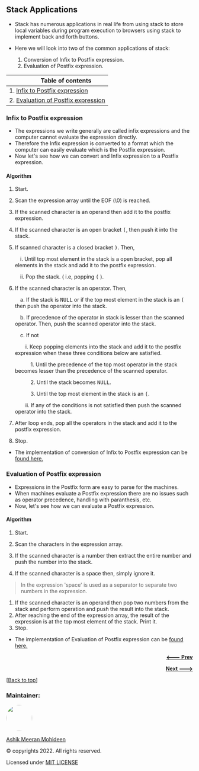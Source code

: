 ## Stack Applications

- Stack has numerous applications in real life from using stack to store local variables during program execution to browsers using stack to implement back and forth buttons.
- Here we will look into two of the common applications of stack:

  1. Conversion of Infix to Postfix expression.
  1. Evaluation of Postfix expression.

| &emsp;&emsp;&emsp;Table of contents |
| --- |
| 1. [Infix to Postfix expression](#infix-to-postfix-expression) |
| 2. [Evaluation of Postfix expression](#evaluation-of-postfix-expression) |

### Infix to Postfix expression
- The expressions we write generally are called infix expressions and the computer cannot evaluate the expression directly.
- Therefore the Infix expression is converted to a format which the computer can easily evaluate which is the Postfix expression.
- Now let's see how we can convert and Infix expression to a Postfix expression.

#### Algorithm
1. Start.

1. Scan the expression array until the EOF (\0) is reached.
1. If the scanned character is an operand then add it to the postfix 
expression.
1. If the scanned character is an open bracket <kbd>(</kbd>, then push it into 
the stack.
1. If scanned character is a closed bracket <kbd>)</kbd>. Then,

    &emsp;i. Until top most element in the stack is a open bracket, pop 
all elements in the stack and add it to the postfix expression.

    &emsp;ii. Pop the stack. ( i.e, popping <kbd>(</kbd> ).

1. If the scanned character is an operator. Then,

    &emsp;a. If the stack is <kbd>NULL</kbd> or if the top most element in the stack is 
    an <kbd>(</kbd> then push the operator into the stack.

    &emsp;b. If precedence of the operator in stack is lesser than the 
    scanned operator. Then, push the scanned operator into 
    the stack.

    &emsp;c. If not

    &emsp;&emsp;i. Keep popping elements into the stack and add it to the postfix expression when these three conditions below are satisfied.

    &emsp;&emsp;&emsp;1. Until the precedence of the top most operator in the stack becomes lesser than 
    the precedence of the scanned operator.

    &emsp;&emsp;&emsp;2. Until the stack becomes <kbd>NULL</kbd>.
    
    &emsp;&emsp;&emsp;3. Until the top most element in the stack is an <kbd>(</kbd>. 

    &emsp;&emsp;ii. If any of the conditions is not satisfied then push the scanned operator into the stack.

1. After loop ends, pop all the operators in the stack and add it to 
the postfix expression.
1. Stop.

- The implementation of conversion of Infix to Postfix expression can be [found here.](https://github.com/ASHIK11ab/data-structures-cpp/blob/stack-applications/infix-to-postfix.cpp)

### Evaluation of Postfix expression
- Expressions in the Postfix form are easy to parse for the machines.
- When machines evaluate a Postfix expression there are no issues such as
operator precedence, handling with paranthesis, etc.
- Now, let's see how we can evaluate a Postfix expression.

#### Algorithm
1. Start.

1. Scan the characters in the expression array.
1. If the scanned character is a number then extract the entire number
and push the number into the stack.
1. If the scanned character is a space then, simply ignore it.
> In the expression 'space' is used as a separator to separate two numbers in the expression.
1. If the scanned character is an operand then pop two numbers from 
the stack and perform operation and push the result into the stack.
1. After reaching the end of the expression array, the result of the expression
is at the top most element of the stack. Print it.
1. Stop. 

- The implementation of Evaluation of Postfix expression can be [found here.](https://github.com/ASHIK11ab/data-structures-cpp/blob/stack-applications/postfix-evaluation.cpp)

<p align="right">
  <a href="https://github.com/ASHIK11ab/Data-structures-algorithms-in-CPP/tree/stack-using-list">
    <strong> <--- Prev </strong>
  </a>
</p>
<p align="right">
  <a href="https://github.com/ASHIK11ab/Data-structures-algorithms-in-CPP/tree/queue-using-arrays">
    <strong> Next ---> </strong>
  </a>
</p>

[[Back to top](#stack-applications)]

### Maintainer:
<a href="https://www.linkedin.com/in/ashik-meeran-mohideen">
  <img style="border-radius: 50px" src="https://avatars2.githubusercontent.com/u/58099865?s=460&u=dc835e2281a9265edf2b48059f1c8151be89a1b1&v=4" width="70px" height = "70px"> 
</a>

[Ashik Meeran Mohideen](https://www.linkedin.com/in/ashik-meeran-mohideen)

&copy; copyrights 2022. All rights reserved.

Licensed under [MIT LICENSE](https://github.com/ASHIK11ab/Data-structures-algorithms-in-CPP/blob/main/LICENSE)